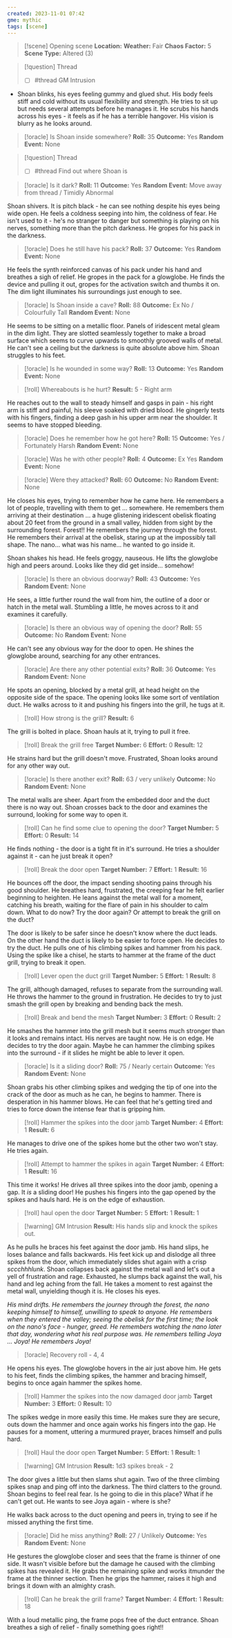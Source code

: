 ```yaml
---
created: 2023-11-01 07:42
gme: mythic
tags: [scene]
---
```

> [!scene] Opening scene
> **Location:** 
> **Weather:** Fair
> **Chaos Factor:** 5
> **Scene Type:** Altered (3)

> [!question] Thread
> - [ ] #thread  GM Intrusion

- Shoan blinks, his eyes feeling gummy and glued shut. His body feels stiff and cold without its usual flexibility and strength. He tries to sit up but needs several attempts before he manages it. He scrubs his hands across his eyes - it feels as if he has a terrible hangover. His vision is blurry as he looks around.

> [!oracle] Is Shoan inside somewhere?
> **Roll:** 35
> **Outcome:** Yes
> **Random Event:** None

> [!question] Thread
> - [ ] #thread  Find out where Shoan is

> [!oracle] Is it dark?
> **Roll:** 11
> **Outcome:** Yes
> **Random Event:** Move away from thread / Timidly Abnormal

Shoan shivers. It is pitch black - he can see nothing despite his eyes being wide open. He feels a coldness seeping into him, the coldness of fear. He isn't used to it - he's no stranger to danger but something is playing on his nerves, something more than the pitch darkness. He gropes for his pack in the darkness.

> [!oracle] Does he still have his pack?
> **Roll:** 37
> **Outcome:** Yes
> **Random Event:** None

He feels the synth reinforced canvas of his pack under his hand and breathes a sigh of relief. He gropes in the pack for a glowglobe. He finds the device and pulling it out, gropes for the activation switch and thumbs it on. The dim light illuminates his surroundings just enough to see.

> [!oracle] Is Shoan inside a cave?
> **Roll:** 88
> **Outcome:** Ex No / Colourfully Tall
> **Random Event:** None

He seems to be sitting on a metallic floor. Panels of iridescent metal gleam in the dim light. They are slotted seamlessly together to make a broad surface which seems to curve upwards to smoothly grooved walls of metal. He can't see a ceiling but the darkness is quite absolute above him. Shoan struggles to his feet.

> [!oracle] Is he wounded in some way?
> **Roll:** 13
> **Outcome:** Yes
> **Random Event:** None

> [!roll] Whereabouts is he hurt?
> **Result:** 5 - Right arm

He reaches out to the wall to steady himself and gasps in pain - his right arm is stiff and painful, his sleeve soaked with dried blood. He gingerly tests with his fingers, finding a deep gash in his upper arm near the shoulder. It seems to have stopped bleeding.

> [!oracle] Does he remember how he got here?
> **Roll:** 15
> **Outcome:** Yes / Fortunately Harsh
> **Random Event:** None

> [!oracle] Was he with other people?
> **Roll:** 4
> **Outcome:** Ex Yes
> **Random Event:** None

> [!oracle] Were they attacked?
> **Roll:** 60
> **Outcome:** No
> **Random Event:** None

He closes his eyes, trying to remember how he came here. He remembers a lot of people, travelling with them to get ... somewhere. He remembers them arriving at their destination ... a huge glistening iridescent obelisk floating about 20 feet from the ground in a small valley, hidden from sight by the surrounding forest. Forest!! He remembers the journey through the forest. He remembers their arrival at the obelisk, staring up at the impossibly tall shape. The nano... what was his name... he wanted to go inside it.

Shoan shakes his head. He feels groggy, nauseous. He lifts the glowglobe high and peers around. Looks like they did get inside... somehow!

> [!oracle] Is there an obvious doorway?
> **Roll:** 43
> **Outcome:** Yes
> **Random Event:** None

He sees, a little further round the wall from him, the outline of a door or hatch in the metal wall. Stumbling a little, he moves across to it and examines it carefully. 

> [!oracle] Is there an obvious way of opening the door?
> **Roll:** 55
> **Outcome:** No
> **Random Event:** None

He can't see any obvious way for the door to open. He shines the glowglobe around, searching for any other entrances.

> [!oracle] Are there any other potential exits?
> **Roll:** 36
> **Outcome:** Yes
> **Random Event:** None

He spots an opening, blocked by a metal grill, at head height on the opposite side of the space. The opening looks like some sort of ventilation duct. He walks across to it and pushing his fingers into the grill, he tugs at it.

> [!roll] How strong is the grill?
> **Result:** 6

The grill is bolted in place. Shoan hauls at it, trying to pull it free.

> [!roll] Break the grill free
> **Target Number:** 6
> **Effort:** 0
> **Result:** 12

He strains hard but the grill doesn't move. Frustrated, Shoan looks around for any other way out.

> [!oracle] Is there another exit?
> **Roll:** 63 / very unlikely
> **Outcome:** No
> **Random Event:** None

The metal walls are sheer. Apart from the embedded door and the duct there is no way out. Shoan crosses back to the door and examines the surround, looking for some way to open it.

> [!roll] Can he find some clue to opening the door?
> **Target Number:** 5
> **Effort:** 0
> **Result:** 14

He finds nothing - the door is a tight fit in it's surround. He tries a shoulder against it - can he just break it open?

> [!roll] Break the door open
> **Target Number:** 7
> **Effort:** 1
> **Result:** 16

He bounces off the door, the impact sending shooting pains through his good shoulder. He breathes hard, frustrated, the creeping fear he felt earlier beginning to heighten. He leans against the metal wall for a moment, catching his breath, waiting for the flare of pain in his shoulder to calm down. What to do now? Try the door again? Or attempt to break the grill on the duct?

The door is likely to be safer since he doesn't know where the duct leads. On the other hand the duct is likely to be easier to force open. He decides to try the duct. He pulls one of his climbing spikes and hammer from his pack. Using the spike like a chisel, he starts to hammer at the frame of the duct grill, trying to break it open.

> [!roll] Lever open the duct grill
> **Target Number:** 5
> **Effort:** 1
> **Result:** 8

The grill, although damaged, refuses to separate from the surrounding wall. He throws the hammer to the ground in frustration. He decides to try to just smash the grill open by breaking and bending back the mesh.

> [!roll] Break and bend the mesh
> **Target Number:** 3
> **Effort:** 0
> **Result:** 2

He smashes the hammer into the grill mesh but it seems much stronger than it looks and remains intact. His nerves are taught now. He is on edge. He decides to try the door again. Maybe he can hammer the climbing spikes into the surround - if it slides he might be able to lever it open.

> [!oracle] Is it a sliding door?
> **Roll:** 75 / Nearly certain
> **Outcome:** Yes
> **Random Event:** None

Shoan grabs his other climbing spikes and wedging the tip of one into the crack of the door as much as he can, he begins to hammer. There is desperation in his hammer blows. He can feel that he's getting tired and tries to force down the intense fear that is gripping him. 

> [!roll] Hammer the spikes into the door jamb
> **Target Number:** 4
> **Effort:** 1
> **Result:** 6

He manages to drive one of the spikes home but the other two won't stay. He tries again.

> [!roll] Attempt to hammer the spikes in again
> **Target Number:** 4
> **Effort:** 1
> **Result:** 16

This time it works! He drives all three spikes into the door jamb, opening a gap. It _is_ a sliding door! He pushes his fingers into the gap opened by the spikes and hauls hard. He is on the edge of exhaustion.

> [!roll] haul open the door
> **Target Number:** 5
> **Effort:** 1
> **Result:** 1

> [!warning] GM Intrusion
> **Result:** His hands slip and knock the spikes out.

As he pulls he braces his feet against the door jamb. His hand slips, he loses balance and falls backwards. His feet kick up and dislodge all three spikes from the door, which immediately slides shut again with a crisp *sccchhhlunk*. Shoan collapses back against the metal wall and let's out a yell of frustration and rage. Exhausted, he slumps back against the wall, his hand and leg aching from the fall. He takes a moment to rest against the metal wall, unyielding though it is. He closes his eyes.

*His mind drifts. He remembers the journey through the forest, the nano keeping himself to himself, unwilling to speak to anyone. He remembers when they entered the valley; seeing the obelisk for the first time; the look on the nano's face - hunger, greed. He remembers watching the nano later that day, wondering what his real purpose was. He remembers telling Joya ... Joya! He remembers Joya!*

> [!oracle] Recovery roll - 4, 4

He opens his eyes. The glowglobe hovers in the air just above him. He gets to his feet, finds the climbing spikes, the hammer and bracing himself, begins to once again hammer the spikes home.

> [!roll] Hammer the spikes into the now damaged door jamb
> **Target Number:** 3
> **Effort:** 0
> **Result:** 10

The spikes wedge in more easily this time. He makes sure they are secure, outs down the hammer and once again works his fingers into the gap. He pauses for a moment, uttering a murmured prayer, braces himself and pulls hard.

> [!roll] Haul the door open
> **Target Number:** 5
> **Effort:** 1
> **Result:** 1

> [!warning] GM Intrusion
> **Result:** 1d3 spikes break - 2

The door gives a little but then slams shut again. Two of the three climbing spikes snap and ping off into the darkness. The third clatters to the ground. Shoan begins to feel real fear. Is he going to die in this place? What if he can't get out. He wants to see Joya again - where is she?

He walks back across to the duct opening and peers in, trying to see if he missed anything the first time.

> [!oracle] Did he miss anything?
> **Roll:** 27 / Unlikely
> **Outcome:** Yes
> **Random Event:** None

He gestures the glowglobe closer and sees that the frame is thinner of one side. It wasn't visible before but the damage he caused with the climbing spikes has revealed it. He grabs the remaining spike and works itmunder the frame at the thinner section. Then he grips the hammer, raises it high and brings it down with an almighty crash.

> [!roll] Can he break the grill frame?
> **Target Number:** 4
> **Effort:** 1
> **Result:** 18

With a loud metallic ping, the frame pops free of the duct entrance. Shoan breathes a sigh of relief - finally something goes right!!